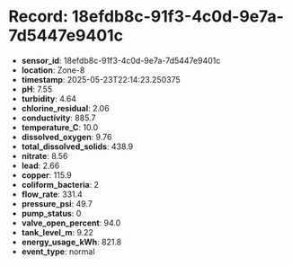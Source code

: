 # Record: 18efdb8c-91f3-4c0d-9e7a-7d5447e9401c

- **sensor_id**: 18efdb8c-91f3-4c0d-9e7a-7d5447e9401c
- **location**: Zone-8
- **timestamp**: 2025-05-23T22:14:23.250375
- **pH**: 7.55
- **turbidity**: 4.64
- **chlorine_residual**: 2.06
- **conductivity**: 885.7
- **temperature_C**: 10.0
- **dissolved_oxygen**: 9.76
- **total_dissolved_solids**: 438.9
- **nitrate**: 8.56
- **lead**: 2.66
- **copper**: 115.9
- **coliform_bacteria**: 2
- **flow_rate**: 331.4
- **pressure_psi**: 49.7
- **pump_status**: 0
- **valve_open_percent**: 94.0
- **tank_level_m**: 9.22
- **energy_usage_kWh**: 821.8
- **event_type**: normal
